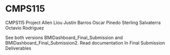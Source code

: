 # CMPS115
CMPS115 Project
Allen Liou
Justin Barros
Oscar Pinedo
Sterling Salvaterra
Octavio Rodriguez  

See both versions BMIDashboard_Final_Submission and BMIDashboard_Final_Submission2.
Read documentation In Final Submission Deliverables 
